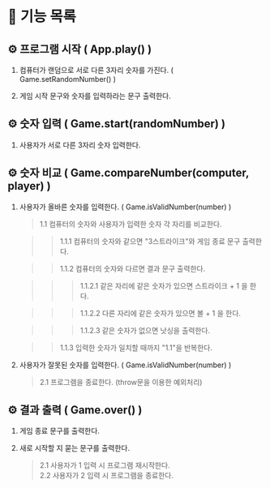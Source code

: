 # 📄 기능 목록

## ⚙ 프로그램 시작 ( App.play() )

1. 컴퓨터가 랜덤으로 서로 다른 3자리 숫자를 가진다. ( Game.setRandomNumber() )

2. 게임 시작 문구와 숫자를 입력하라는 문구 출력한다.

## ⚙ 숫자 입력 ( Game.start(randomNumber) )

1. 사용자가 서로 다른 3자리 숫자 입력한다.

## ⚙ 숫자 비교 ( Game.compareNumber(computer, player) )

1. 사용자가 올바른 숫자를 입력한다. ( Game.isValidNumber(number) )

   > 1.1 컴퓨터의 숫자와 사용자가 입력한 숫자 각 자리를 비교한다.

   > > 1.1.1 컴퓨터의 숫자와 같으면 "3스트라이크"와 게임 종료 문구 출력한다.

   > > 1.1.2 컴퓨터의 숫자와 다르면 결과 문구 출력한다.

   > > > 1.1.2.1 같은 자리에 같은 숫자가 있으면 스트라이크 + 1 을 한다.

   > > > 1.1.2.2 다른 자리에 같은 숫자가 있으면 볼 + 1 을 한다.

   > > > 1.1.2.3 같은 숫자가 없으면 낫싱을 출력한다.

   > > 1.1.3 입력한 숫자가 일치할 때까지 "1.1"을 반복한다.

2. 사용자가 잘못된 숫자를 입력한다. ( Game.isValidNumber(number) )

   > 2.1 프로그램을 종료한다. (throw문을 이용한 예외처리)

## ⚙ 결과 출력 ( Game.over() )

1. 게임 종료 문구를 출력한다.

2. 새로 시작할 지 묻는 문구를 출력한다.

   > 2.1 사용자가 1 입력 시 프로그램 재시작한다.  
   > 2.2 사용자가 2 입력 시 프로그램을 종료한다.
